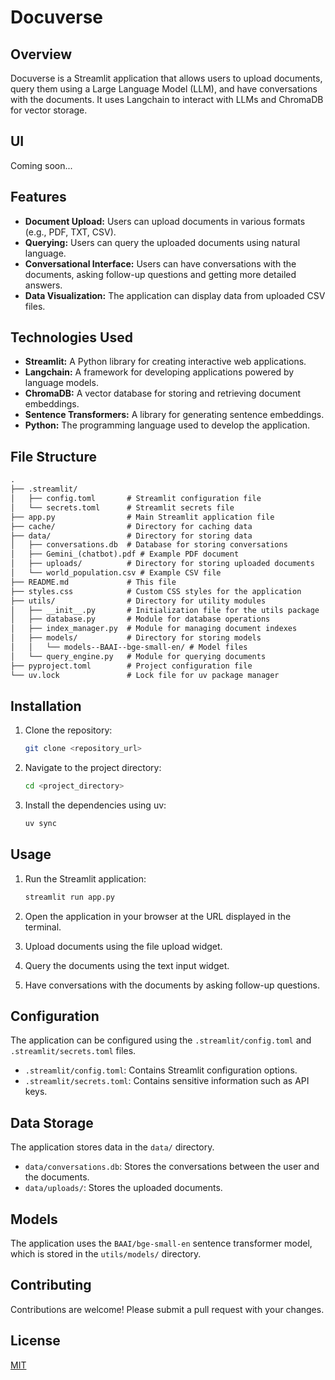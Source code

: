 # Docuverse

## Overview

Docuverse is a Streamlit application that allows users to upload documents, query them using a Large Language Model (LLM), and have conversations with the documents. It uses Langchain to interact with LLMs and ChromaDB for vector storage.

## UI

Coming soon...

## Features

* **Document Upload:** Users can upload documents in various formats (e.g., PDF, TXT, CSV).
* **Querying:** Users can query the uploaded documents using natural language.
* **Conversational Interface:** Users can have conversations with the documents, asking follow-up questions and getting more detailed answers.
* **Data Visualization:** The application can display data from uploaded CSV files.

## Technologies Used

* **Streamlit:** A Python library for creating interactive web applications.
* **Langchain:** A framework for developing applications powered by language models.
* **ChromaDB:** A vector database for storing and retrieving document embeddings.
* **Sentence Transformers:** A library for generating sentence embeddings.
* **Python:** The programming language used to develop the application.

## File Structure

```markdown
.
├── .streamlit/
│   ├── config.toml       # Streamlit configuration file
│   └── secrets.toml      # Streamlit secrets file
├── app.py                # Main Streamlit application file
├── cache/                # Directory for caching data
├── data/                 # Directory for storing data
│   ├── conversations.db  # Database for storing conversations
│   ├── Gemini_(chatbot).pdf # Example PDF document
│   ├── uploads/          # Directory for storing uploaded documents
│   └── world_population.csv # Example CSV file
├── README.md             # This file
├── styles.css            # Custom CSS styles for the application
├── utils/                # Directory for utility modules
│   ├── __init__.py       # Initialization file for the utils package
│   ├── database.py       # Module for database operations
│   ├── index_manager.py  # Module for managing document indexes
│   ├── models/           # Directory for storing models
│   │   └── models--BAAI--bge-small-en/ # Model files
│   └── query_engine.py   # Module for querying documents
├── pyproject.toml        # Project configuration file
└── uv.lock               # Lock file for uv package manager
```

## Installation

1. Clone the repository:

    ```bash
    git clone <repository_url>
    ```

2. Navigate to the project directory:

    ```bash
    cd <project_directory>
    ```

3. Install the dependencies using uv:

    ```bash
    uv sync
    ```

## Usage

1. Run the Streamlit application:

    ```bash
    streamlit run app.py
    ```

2. Open the application in your browser at the URL displayed in the terminal.
3. Upload documents using the file upload widget.
4. Query the documents using the text input widget.
5. Have conversations with the documents by asking follow-up questions.

## Configuration

The application can be configured using the `.streamlit/config.toml` and `.streamlit/secrets.toml` files.

* `.streamlit/config.toml`: Contains Streamlit configuration options.
* `.streamlit/secrets.toml`: Contains sensitive information such as API keys.

## Data Storage

The application stores data in the `data/` directory.

* `data/conversations.db`: Stores the conversations between the user and the documents.
* `data/uploads/`: Stores the uploaded documents.

## Models

The application uses the `BAAI/bge-small-en` sentence transformer model, which is stored in the `utils/models/` directory.

## Contributing

Contributions are welcome! Please submit a pull request with your changes.

## License

[MIT](LICENSE)
